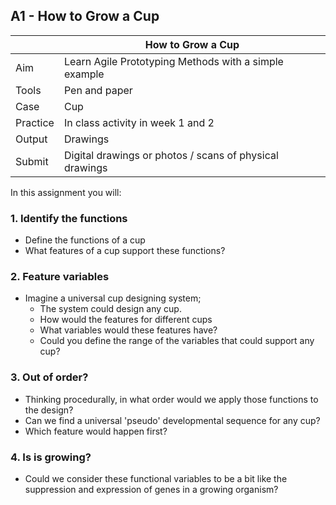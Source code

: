 ## A1 - How to Grow a Cup

|          |  How to Grow a Cup   |
|----      |-----|
|  Aim     | Learn Agile Prototyping Methods with a simple example  |
| Tools    | Pen and paper|
| Case     | Cup |
| Practice | In class activity in week 1 and 2|
| Output   | Drawings|
| Submit   | Digital drawings or photos / scans of physical drawings |

In this assignment you will:

### 1. Identify the functions
* Define the functions of a cup
* What features of a cup support these functions?

### 2. Feature variables
* Imagine a universal cup designing system;
  * The system could design any cup.
  * How would the features for different cups
  * What variables would these features have?
  * Could you define the range of the variables that could support any cup?
 
### 3. Out of order?
* Thinking procedurally, in what order would we apply those functions to the design?
* Can we find a universal 'pseudo' developmental sequence for any cup?
* Which feature would happen first?

### 4. Is is growing?
* Could we consider these functional variables to be a bit like the suppression and expression of genes in a growing organism?

<!--
# A1 Future
![METHOD_01](https://github.com/timmcginley/Agile-Prototyping/assets/1415855/ac03d956-ba92-4f61-8026-1a3a81bf6086)

This part identifies the near, medium and long term future that will provide the future context of your groups agile prototype. Introduce Agile Principles and Processes
Identify artefact or system from contexts and its 'features'.

Detail:
* Define your [future design experience]
* Define your building sytem for your group - individually gather the challenges to this system and hwo you will support your group.

All work should be compiled into a single [markdown] document. This can be directly submitted on Learn, or better you could share a link to your groups own github repository. Please see this link on the parallel advnaced BIM course for information about using [github].

## Submission Details

A markDown File (called A1-Team-XX) that includes:

1. At least one paragraph for each future near mid and far (you will use these to generate needs in [A2])
1. A timeline diagram that tells us the year of the 3 futures
1. System selection
1. [Gene] System focus with justification
1. Project Selection and justification
1. Planet A or B focus wiht justification.


## Learning Objectives
1. Identify a building system or product that has or could address a current or emerging disciplinary problem in the architecture, engineering and construction industry.
8. Define the three horizons of a future scenario and explore the future of the AP.

-->

[future design experience]: /Agile/Concepts/DesignExperience
[Reverse engineer]: /Agile/Concepts/ReverseEngineer
[markdown]: /Agile/Concepts/MarkDown
[github]: /Agile/Concepts/Github
[A2]: /Agile/Assignments/A2
[Gene]: /Agile/Genes


